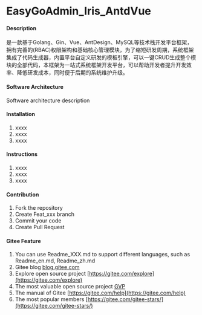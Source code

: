 # EasyGoAdmin_Iris_AntdVue

#### Description
是一款基于Golang、Gin、Vue、AntDesign、MySQL等技术栈开发平台框架，拥有完善的(RBAC)权限架构和基础核心管理模块，为了缩短研发周期，系统框架集成了代码生成器，内置平台自定义研发的模板引擎，可以一键CRUD生成整个模块的全部代码，本框架为一站式系统框架开发平台，可以帮助开发者提升开发效率、降低研发成本，同时便于后期的系统维护升级。

#### Software Architecture
Software architecture description

#### Installation

1.  xxxx
2.  xxxx
3.  xxxx

#### Instructions

1.  xxxx
2.  xxxx
3.  xxxx

#### Contribution

1.  Fork the repository
2.  Create Feat_xxx branch
3.  Commit your code
4.  Create Pull Request


#### Gitee Feature

1.  You can use Readme\_XXX.md to support different languages, such as Readme\_en.md, Readme\_zh.md
2.  Gitee blog [blog.gitee.com](https://blog.gitee.com)
3.  Explore open source project [https://gitee.com/explore](https://gitee.com/explore)
4.  The most valuable open source project [GVP](https://gitee.com/gvp)
5.  The manual of Gitee [https://gitee.com/help](https://gitee.com/help)
6.  The most popular members  [https://gitee.com/gitee-stars/](https://gitee.com/gitee-stars/)

